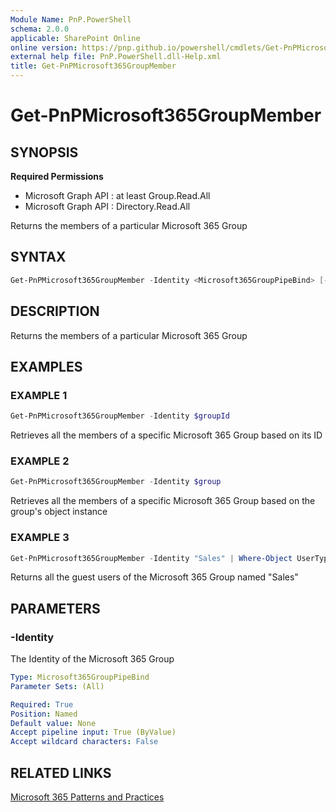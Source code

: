 ```yaml
---
Module Name: PnP.PowerShell
schema: 2.0.0
applicable: SharePoint Online
online version: https://pnp.github.io/powershell/cmdlets/Get-PnPMicrosoft365GroupMember.html
external help file: PnP.PowerShell.dll-Help.xml
title: Get-PnPMicrosoft365GroupMember
---
```

  
# Get-PnPMicrosoft365GroupMember

## SYNOPSIS

**Required Permissions**

  * Microsoft Graph API : at least Group.Read.All
  * Microsoft Graph API : Directory.Read.All

Returns the members of a particular Microsoft 365 Group

## SYNTAX

```powershell
Get-PnPMicrosoft365GroupMember -Identity <Microsoft365GroupPipeBind> [-UserType <String>] [<CommonParameters>]
```

## DESCRIPTION
Returns the members of a particular Microsoft 365 Group

## EXAMPLES

### EXAMPLE 1
```powershell
Get-PnPMicrosoft365GroupMember -Identity $groupId
```

Retrieves all the members of a specific Microsoft 365 Group based on its ID

### EXAMPLE 2
```powershell
Get-PnPMicrosoft365GroupMember -Identity $group
```

Retrieves all the members of a specific Microsoft 365 Group based on the group's object instance

### EXAMPLE 3
```powershell
Get-PnPMicrosoft365GroupMember -Identity "Sales" | Where-Object UserType -eq Guest
```

Returns all the guest users of the Microsoft 365 Group named "Sales"

## PARAMETERS

### -Identity
The Identity of the Microsoft 365 Group

```yaml
Type: Microsoft365GroupPipeBind
Parameter Sets: (All)

Required: True
Position: Named
Default value: None
Accept pipeline input: True (ByValue)
Accept wildcard characters: False
```

## RELATED LINKS

[Microsoft 365 Patterns and Practices](https://aka.ms/m365pnp)